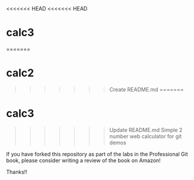 <<<<<<< HEAD
<<<<<<< HEAD
# calc3
=======
# calc2
>>>>>>> Create README.md
=======
# calc3
>>>>>>> Update README.md
Simple 2 number web calculator for git demos

If you have forked this repository as part of the labs in the Professional Git book, please consider writing a review of the book on Amazon!

Thanks!!
